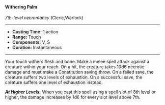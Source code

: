 #### Withering Palm
*7th-level necromancy* (Cleric,Warlock)
___
- **Casting Time:** 1 action
- **Range:** Touch
- **Components:** V, S
- **Duration:** Instantaneous
---
Your touch withers flesh and bone. Make a melee
spell attack against a creature within your reach. On a hit, the creature takes 10d6 necrotic damage and
must make a Constitution saving throw. On a failed
save, the creature suffers two levels of exhaustion.
On a successful save, the creature suffers one level
of exhaustion instead.

***At Higher Levels.*** When you cast this spell using
a spell slot of 8th level or higher, the damage
increases by 1d6 for every slot level above 7th.
